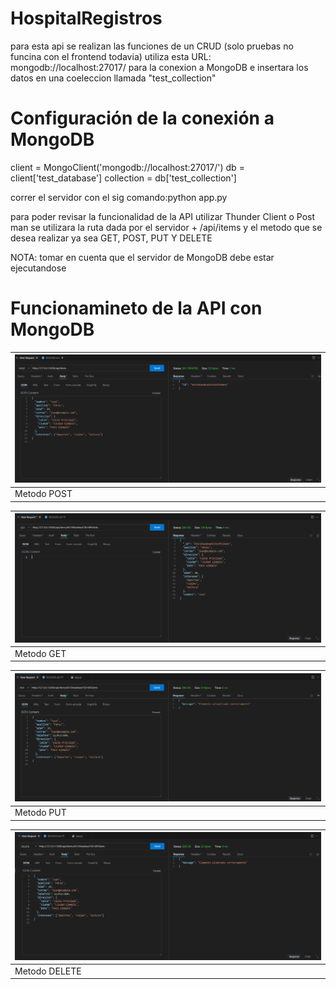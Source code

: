 # HospitalRegistros
para esta api se realizan las funciones de un CRUD (solo pruebas no funcina con el frontend todavia)
utiliza esta URL: mongodb://localhost:27017/  para la conexion a MongoDB
e insertara los datos en una coeleccion llamada "test_collection"

# Configuración de la conexión a MongoDB
client = MongoClient('mongodb://localhost:27017/')
db = client['test_database']
collection = db['test_collection']

correr el servidor con el sig comando:python app.py


para poder revisar la funcionalidad de la API utilizar Thunder Client o Post man
se utilizara la ruta dada por el servidor + /api/items y el metodo que se desea realizar
ya sea GET, POST, PUT Y DELETE

NOTA: tomar en cuenta que el servidor de MongoDB debe estar ejecutandose
# Funcionamineto de la API con MongoDB
|![captura](Img/ApiPOSt.png)|
| ------------- |
| Metodo POST |

|![captura](Img/ApiGET.png)|
| ------------- |
| Metodo GET |

|![captura](Img/ApiPUT.png)|
| ------------- |
| Metodo PUT |

|![captura](Img/ApiDELETE.png)|
| ------------- |
| Metodo DELETE |
